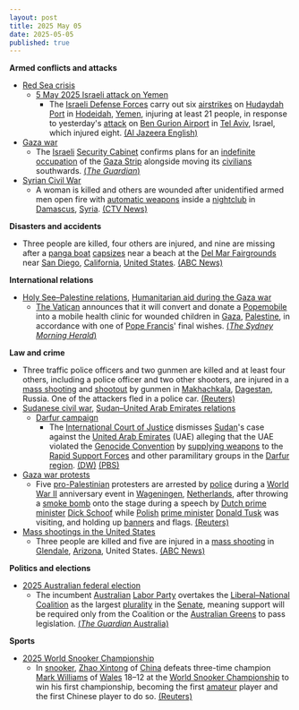 ```yaml
---
layout: post
title: 2025 May 05
date: 2025-05-05
published: true
---
```



**Armed conflicts and attacks**

* [Red Sea crisis](https://en.wikipedia.org/wiki/Red_Sea_crisis "Red Sea crisis")
  + [5 May 2025 Israeli attack on Yemen](https://en.wikipedia.org/wiki/5_May_2025_Israeli_attack_on_Yemen "5 May 2025 Israeli attack on Yemen")
    - The [Israeli Defense Forces](https://en.wikipedia.org/wiki/Israeli_Defense_Forces "Israeli Defense Forces") carry out six [airstrikes](https://en.wikipedia.org/wiki/Airstrike "Airstrike") on [Hudaydah Port](https://en.wikipedia.org/wiki/Hudaydah_Port "Hudaydah Port") in [Hodeidah](https://en.wikipedia.org/wiki/Hodeidah "Hodeidah"), [Yemen](https://en.wikipedia.org/wiki/Yemen "Yemen"), injuring at least 21 people, in response to yesterday's [attack](https://en.wikipedia.org/wiki/2025_Houthi_attack_on_Tel_Aviv_airport "2025 Houthi attack on Tel Aviv airport") on [Ben Gurion Airport](https://en.wikipedia.org/wiki/Ben_Gurion_Airport "Ben Gurion Airport") in [Tel Aviv](https://en.wikipedia.org/wiki/Tel_Aviv "Tel Aviv"), Israel, which injured eight. [(Al Jazeera English)](https://www.aljazeera.com/news/2025/5/5/israel-bombs-yemens-hodeidah-port-after-attack-near-tel-aviv)
* [Gaza war](https://en.wikipedia.org/wiki/Gaza_war "Gaza war")
  + The [Israeli](https://en.wikipedia.org/wiki/Israel "Israel") [Security Cabinet](https://en.wikipedia.org/wiki/Security_Cabinet_of_Israel "Security Cabinet of Israel") confirms plans for an [indefinite occupation](https://en.wikipedia.org/wiki/Israeli_occupation_of_the_Gaza_Strip "Israeli occupation of the Gaza Strip") of the [Gaza Strip](https://en.wikipedia.org/wiki/Gaza_Strip "Gaza Strip") alongside moving its [civilians](https://en.wikipedia.org/wiki/Gazans "Gazans") southwards. [(*The Guardian*)](https://www.theguardian.com/world/2025/may/05/israel-expand-military-operations-gaza)
* [Syrian Civil War](https://en.wikipedia.org/wiki/Syrian_Civil_War "Syrian Civil War")
  + A woman is killed and others are wounded after unidentified armed men open fire with [automatic weapons](https://en.wikipedia.org/wiki/Automatic_weapon "Automatic weapon") inside a [nightclub](https://en.wikipedia.org/wiki/Nightclub "Nightclub") in [Damascus](https://en.wikipedia.org/wiki/Damascus "Damascus"), [Syria](https://en.wikipedia.org/wiki/Syria "Syria"). [(CTV News)](https://www.ctvnews.ca/world/article/men-open-fire-in-damascus-nightclub-killing-woman-says-witness-and-war-monitor/)

**Disasters and accidents**

* Three people are killed, four others are injured, and nine are missing after a [panga boat](https://en.wikipedia.org/wiki/Panga_%28skiff%29 "Panga (skiff)") [capsizes](https://en.wikipedia.org/wiki/Capsizing "Capsizing") near a beach at the [Del Mar Fairgrounds](https://en.wikipedia.org/wiki/Del_Mar_Fairgrounds "Del Mar Fairgrounds") near [San Diego](https://en.wikipedia.org/wiki/San_Diego "San Diego"), [California](https://en.wikipedia.org/wiki/California "California"), [United States](https://en.wikipedia.org/wiki/United_States "United States"). [(ABC News)](https://abcnews.go.com/US/boat-washes-ashore-san-diego-3-dead-4/story?id=121475296)

**International relations**

* [Holy See–Palestine relations](https://en.wikipedia.org/wiki/Holy_See%E2%80%93Palestine_relations "Holy See–Palestine relations"), [Humanitarian aid during the Gaza war](https://en.wikipedia.org/wiki/Humanitarian_aid_during_the_Gaza_war "Humanitarian aid during the Gaza war")
  + [The Vatican](https://en.wikipedia.org/wiki/Vatican_City "Vatican City") announces that it will convert and donate a [Popemobile](https://en.wikipedia.org/wiki/Popemobile "Popemobile") into a mobile health clinic for wounded children in [Gaza](https://en.wikipedia.org/wiki/Gaza_Strip "Gaza Strip"), [Palestine](https://en.wikipedia.org/wiki/Palestine "Palestine"), in accordance with one of [Pope Francis](https://en.wikipedia.org/wiki/Pope_Francis "Pope Francis")' final wishes. [(*The Sydney Morning Herald*)](https://www.smh.com.au/world/middle-east/popemobile-converted-into-clinic-for-gaza-s-wounded-children-20250505-p5lwia.html)

**Law and crime**

* Three traffic police officers and two gunmen are killed and at least four others, including a police officer and two other shooters, are injured in a [mass shooting](https://en.wikipedia.org/wiki/Mass_shooting "Mass shooting") and [shootout](https://en.wikipedia.org/wiki/Shootout "Shootout") by gunmen in [Makhachkala](https://en.wikipedia.org/wiki/Makhachkala "Makhachkala"), [Dagestan](https://en.wikipedia.org/wiki/Dagestan "Dagestan"), Russia. One of the attackers fled in a police car. [(Reuters)](https://www.reuters.com/world/europe/three-police-officers-killed-russias-dagestan-2025-05-05/)
* [Sudanese civil war](https://en.wikipedia.org/wiki/Sudanese_civil_war_%282023%E2%80%93present%29 "Sudanese civil war (2023–present)"), [Sudan–United Arab Emirates relations](https://en.wikipedia.org/wiki/Sudan%E2%80%93United_Arab_Emirates_relations "Sudan–United Arab Emirates relations")
  + [Darfur campaign](https://en.wikipedia.org/wiki/Darfur_campaign_%282023%E2%80%93present%29 "Darfur campaign (2023–present)")
    - The [International Court of Justice](https://en.wikipedia.org/wiki/International_Court_of_Justice "International Court of Justice") dismisses [Sudan](https://en.wikipedia.org/wiki/Sudan "Sudan")'s case against the [United Arab Emirates](https://en.wikipedia.org/wiki/United_Arab_Emirates "United Arab Emirates") (UAE) alleging that the UAE violated the [Genocide Convention](https://en.wikipedia.org/wiki/Genocide_Convention "Genocide Convention") by [supplying weapons](https://en.wikipedia.org/wiki/Arms_trafficking "Arms trafficking") to the [Rapid Support Forces](https://en.wikipedia.org/wiki/Rapid_Support_Forces "Rapid Support Forces") and other paramilitary groups in the [Darfur region](https://en.wikipedia.org/wiki/Darfur_region "Darfur region"). [(DW)](https://www.dw.com/en/icj-dismisses-sudan-genocide-case-against-uae/a-72440652) [(PBS)](https://www.pbs.org/newshour/world/the-uns-top-court-dismisses-sudans-genocide-case-alleging-uae-funded-rebel-paramilitaries)
* [Gaza war protests](https://en.wikipedia.org/wiki/Gaza_war_protests "Gaza war protests")
  + Five [pro-Palestinian](https://en.wikipedia.org/wiki/Palestinian_nationalism "Palestinian nationalism") protesters are arrested by [police](https://en.wikipedia.org/wiki/National_Police_Corps_%28Netherlands%29 "National Police Corps (Netherlands)") during a [World War II](https://en.wikipedia.org/wiki/World_War_II "World War II") anniversary event in [Wageningen](https://en.wikipedia.org/wiki/Wageningen "Wageningen"), [Netherlands](https://en.wikipedia.org/wiki/Netherlands "Netherlands"), after throwing a [smoke bomb](https://en.wikipedia.org/wiki/Smoke_bomb "Smoke bomb") onto the stage during a speech by [Dutch prime minister](https://en.wikipedia.org/wiki/Prime_Minister_of_the_Netherlands "Prime Minister of the Netherlands") [Dick Schoof](https://en.wikipedia.org/wiki/Dick_Schoof "Dick Schoof") while [Polish](https://en.wikipedia.org/wiki/Poland "Poland") [prime minister](https://en.wikipedia.org/wiki/Prime_Minister_of_Poland "Prime Minister of Poland") [Donald Tusk](https://en.wikipedia.org/wiki/Donald_Tusk "Donald Tusk") was visiting, and holding up [banners](https://en.wikipedia.org/wiki/Banner "Banner") and flags. [(Reuters)](https://www.reuters.com/world/europe/dutch-police-arrest-pro-palestine-protesters-world-war-two-anniversary-event-2025-05-05/)
* [Mass shootings in the United States](https://en.wikipedia.org/wiki/Mass_shootings_in_the_United_States "Mass shootings in the United States")
  + Three people are killed and five are injured in a [mass shooting](https://en.wikipedia.org/wiki/Mass_shooting "Mass shooting") in [Glendale](https://en.wikipedia.org/wiki/Glendale%2C_Arizona "Glendale, Arizona"), [Arizona](https://en.wikipedia.org/wiki/Arizona "Arizona"), United States. [(ABC News)](https://abcnews.go.com/amp/US/9-injured-glendale-arizona-shooting-police/story?id=121460049)

**Politics and elections**

* [2025 Australian federal election](https://en.wikipedia.org/wiki/2025_Australian_federal_election "2025 Australian federal election")
  + The incumbent [Australian](https://en.wikipedia.org/wiki/Australia "Australia") [Labor Party](https://en.wikipedia.org/wiki/Australian_Labor_Party "Australian Labor Party") overtakes the [Liberal–National Coalition](https://en.wikipedia.org/wiki/Coalition_%28Australia%29 "Coalition (Australia)") as the largest [plurality](https://en.wikipedia.org/wiki/Plurality_%28voting%29 "Plurality (voting)") in the [Senate](https://en.wikipedia.org/wiki/Australian_Senate "Australian Senate"), meaning support will be required only from the Coalition or the [Australian Greens](https://en.wikipedia.org/wiki/Australian_Greens "Australian Greens") to pass legislation. [(*The Guardian* Australia)](https://www.theguardian.com/australia-news/2025/may/05/labor-senate-numbers-greens-crossbench-australian-federal-election)

**Sports**

* [2025 World Snooker Championship](https://en.wikipedia.org/wiki/2025_World_Snooker_Championship "2025 World Snooker Championship")
  + In [snooker](https://en.wikipedia.org/wiki/Snooker "Snooker"), [Zhao Xintong](https://en.wikipedia.org/wiki/Zhao_Xintong "Zhao Xintong") of [China](https://en.wikipedia.org/wiki/China "China") defeats three-time champion [Mark Williams](https://en.wikipedia.org/wiki/Mark_Williams_%28snooker_player%29 "Mark Williams (snooker player)") of [Wales](https://en.wikipedia.org/wiki/Wales "Wales") 18–12 at the [World Snooker Championship](https://en.wikipedia.org/wiki/World_Snooker_Championship "World Snooker Championship") to win his first championship, becoming the first [amateur](https://en.wikipedia.org/wiki/Amateur_sports "Amateur sports") player and the first Chinese player to do so. [(Reuters)](https://www.reuters.com/world/china/zhao-becomes-chinas-first-world-snooker-champion-after-comeback-ban-2025-05-05/)
